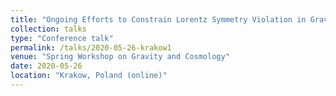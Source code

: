 ```yaml
---
title: "Ongoing Efforts to Constrain Lorentz Symmetry Violation in Gravity"
collection: talks
type: "Conference talk"
permalink: /talks/2020-05-26-krakow1
venue: "Spring Workshop on Gravity and Cosmology"
date: 2020-05-26
location: "Krakow, Poland (online)"
---
```

